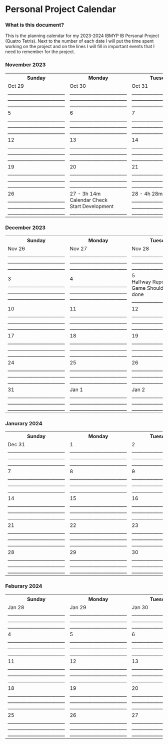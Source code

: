 # Personal Project Calendar

### What is this document?
This is the planning calendar for my 2023-2024 IBMYP IB Personal Project (Quatro Tetris). Next to the number of each date I will put the time spent working on the project and on the lines I will fill in important events that I need to remember for the project.

### November 2023

<table>
    <tr>
        <th>Sunday</th>
        <th>Monday</th>
        <th>Tuesday</th>
        <th>Wednesday</th>
        <th>Thursday</th>
        <th>Friday</th> 
        <th>Saturday</th>
    </tr>
    <tr>
        <td>Oct 29
        </br>_________________________
        </br>_________________________
        </br>_________________________</td>
        <td>Oct 30
        </br>_________________________
        </br>_________________________
        </br>_________________________</td>
        <td>Oct 31
        </br>_________________________
        </br>_________________________
        </br>_________________________</td>
        <td>1
        </br>_________________________
        </br>_________________________
        </br>_________________________</td>
        <td>2
        </br>_________________________
        </br>_________________________
        </br>_________________________</td>
        <td>3
        </br>_________________________
        </br>_________________________
        </br>_________________________</td>
        <td>4
        </br>_________________________
        </br>_________________________
        </br>_________________________</td>
    </tr>
    <tr>
        <td>5
        </br>_________________________
        </br>_________________________
        </br>_________________________</td>
        <td>6
        </br>_________________________
        </br>_________________________
        </br>_________________________</td>
        <td>7
        </br>_________________________
        </br>_________________________
        </br>_________________________</td>
        <td>8
        </br>_________________________
        </br>_________________________
        </br>_________________________</td>
        <td>9
        </br>_________________________
        </br>_________________________
        </br>_________________________</td>
        <td>10
        </br>_________________________
        </br>_________________________
        </br>_________________________</td>
        <td>11
        </br>_________________________
        </br>_________________________
        </br>_________________________</td>
    </tr>
    <tr>
        <td>12
        </br>_________________________
        </br>_________________________
        </br>_________________________</td>
        <td>13
        </br>_________________________
        </br>_________________________
        </br>_________________________</td>
        <td>14
        </br>_________________________
        </br>_________________________
        </br>_________________________</td>
        <td>15
        </br>_________________________
        </br>_________________________
        </br>_________________________</td>
        <td>16
        </br>_________________________
        </br>_________________________
        </br>_________________________</td>
        <td>17
        </br>_________________________
        </br>_________________________
        </br>_________________________</td>
        <td>18
        </br>_________________________
        </br>_________________________
        </br>_________________________</td>
    </tr>
    <tr>
        <td>19
        </br>_________________________
        </br>_________________________
        </br>_________________________</td>
        <td>20
        </br>_________________________
        </br>_________________________
        </br>_________________________</td>
        <td>21
        </br>_________________________
        </br>_________________________
        </br>_________________________</td>
        <td>22
        </br>_________________________
        </br>_________________________
        </br>_________________________</td>
        <td>23
        </br>_________________________
        </br>_________________________
        </br>_________________________</td>
        <td>24
        </br>_________________________
        </br>_________________________
        </br>_________________________</td>
        <td>25
        </br>_________________________
        </br>_________________________
        </br>_________________________</td>
    </tr>
    <tr>
        <td>26
        </br>_________________________
        </br>_________________________
        </br>_________________________</td>
        <td>27 - 3h 14m
        </br>Calendar Check
        </br>Start Development
        </br>_________________________</td>
        <td>28 - 4h 28m
        </br>_________________________
        </br>_________________________
        </br>_________________________</td>
        <td>29
        </br>_________________________
        </br>_________________________
        </br>_________________________</td>
        <td>30
        </br>_________________________
        </br>_________________________
        </br>_________________________</td>
        <td>Dec 1
        </br>_________________________
        </br>_________________________
        </br>_________________________</td>
        <td>Dec 2
        </br>_________________________
        </br>_________________________
        </br>_________________________</td>
    </tr>
</table>

### December 2023

<table>
    <tr>
        <th>Sunday</th>
        <th>Monday</th>
        <th>Tuesday</th>
        <th>Wednesday</th>
        <th>Thursday</th>
        <th>Friday</th> 
        <th>Saturday</th>
    </tr>
    <tr>
        <td>Nov 26
        </br>_________________________
        </br>_________________________
        </br>_________________________</td>
        <td>Nov 27
        </br>_________________________
        </br>_________________________
        </br>_________________________</td>
        <td>Nov 28
        </br>_________________________
        </br>_________________________
        </br>_________________________</td>
        <td>Nov 29
        </br>_________________________
        </br>_________________________
        </br>_________________________</td>
        <td>Nov 30
        </br>_________________________
        </br>_________________________
        </br>_________________________</td>
        <td>1
        </br>Finish Start Screen
        </br>_________________________
        </br>_________________________</td>
        <td>2
        </br>_________________________
        </br>_________________________
        </br>_________________________</td>
    </tr>
    <tr>
        <td>3
        </br>_________________________
        </br>_________________________
        </br>_________________________</td>
        <td>4
        </br>_________________________
        </br>_________________________
        </br>_________________________</td>
        <td>5
        </br>Halfway Report
        </br>Game Should be 1/3 done
        </br>_________________________</td>
        <td>6
        </br>_________________________
        </br>_________________________
        </br>_________________________</td>
        <td>7
        </br>_________________________
        </br>_________________________
        </br>_________________________</td>
        <td>8
        </br>_________________________
        </br>_________________________
        </br>_________________________</td>
        <td>9
        </br>_________________________
        </br>_________________________
        </br>_________________________</td>
    </tr>
    <tr>
        <td>10
        </br>_________________________
        </br>_________________________
        </br>_________________________</td>
        <td>11
        </br>_________________________
        </br>_________________________
        </br>_________________________</td>
        <td>12
        </br>_________________________
        </br>_________________________
        </br>_________________________</td>
        <td>13
        </br>_________________________
        </br>_________________________
        </br>_________________________</td>
        <td>14
        </br>_________________________
        </br>_________________________
        </br>_________________________</td>
        <td>15
        </br>_________________________
        </br>_________________________
        </br>_________________________</td>
        <td>16
        </br>_________________________
        </br>_________________________
        </br>_________________________</td>
    </tr>
    <tr>
        <td>17
        </br>_________________________
        </br>_________________________
        </br>_________________________</td>
        <td>18
        </br>_________________________
        </br>_________________________
        </br>_________________________</td>
        <td>19
        </br>_________________________
        </br>_________________________
        </br>_________________________</td>
        <td>20
        </br>_________________________
        </br>_________________________
        </br>_________________________</td>
        <td>21
        </br>_________________________
        </br>_________________________
        </br>_________________________</td>
        <td>22
        </br>_________________________
        </br>_________________________
        </br>_________________________</td>
        <td>23
        </br>_________________________
        </br>_________________________
        </br>_________________________</td>
    </tr>
    <tr>
        <td>24
        </br>_________________________
        </br>_________________________
        </br>_________________________</td>
        <td>25
        </br>_________________________
        </br>_________________________
        </br>_________________________</td>
        <td>26
        </br>_________________________
        </br>_________________________
        </br>_________________________</td>
        <td>27
        </br>_________________________
        </br>_________________________
        </br>_________________________</td>
        <td>28
        </br>_________________________
        </br>_________________________
        </br>_________________________</td>
        <td>29
        </br>_________________________
        </br>_________________________
        </br>_________________________</td>
        <td>30
        </br>_________________________
        </br>_________________________
        </br>_________________________</td>
    </tr>
    <tr>
        <td>31
        </br>_________________________
        </br>_________________________
        </br>_________________________</td>
        <td>Jan 1
        </br>_________________________
        </br>_________________________
        </br>_________________________</td>
        <td>Jan 2
        </br>_________________________
        </br>_________________________
        </br>_________________________</td>
        <td>Jan 3
        </br>_________________________
        </br>_________________________
        </br>_________________________</td>
        <td>Jan 4
        </br>_________________________
        </br>_________________________
        </br>_________________________</td>
        <td>Jan 5
        </br>_________________________
        </br>_________________________
        </br>_________________________</td>
        <td>Jan 6
        </br>_________________________
        </br>_________________________
        </br>_________________________</td>
    </tr>
</table>

### Janurary 2024

<table>
    <tr>
        <th>Sunday</th>
        <th>Monday</th>
        <th>Tuesday</th>
        <th>Wednesday</th>
        <th>Thursday</th>
        <th>Friday</th> 
        <th>Saturday</th>
    </tr>
    <tr>
        <td>Dec 31
        </br>_________________________
        </br>_________________________
        </br>_________________________</td>
        <td>1
        </br>_________________________
        </br>_________________________
        </br>_________________________</td>
        <td>2
        </br>_________________________
        </br>_________________________
        </br>_________________________</td>
        <td>3
        </br>_________________________
        </br>_________________________
        </br>_________________________</td>
        <td>4
        </br>_________________________
        </br>_________________________
        </br>_________________________</td>
        <td>5
        </br>_________________________
        </br>_________________________
        </br>_________________________</td>
        <td>6
        </br>_________________________
        </br>_________________________
        </br>_________________________</td>
    </tr>
    <tr>
        <td>7
        </br>_________________________
        </br>_________________________
        </br>_________________________</td>
        <td>8
        </br>_________________________
        </br>_________________________
        </br>_________________________</td>
        <td>9
        </br>_________________________
        </br>_________________________
        </br>_________________________</td>
        <td>10
        </br>_________________________
        </br>_________________________
        </br>_________________________</td>
        <td>11
        </br>_________________________
        </br>_________________________
        </br>_________________________</td>
        <td>12
        </br>Game needs to be done
        </br>_________________________
        </br>_________________________</td>
        <td>13
        </br>_________________________
        </br>_________________________
        </br>_________________________</td>
    </tr>
    <tr>
        <td>14
        </br>_________________________
        </br>_________________________
        </br>_________________________</td>
        <td>15
        </br>_________________________
        </br>_________________________
        </br>_________________________</td>
        <td>16
        </br>_________________________
        </br>_________________________
        </br>_________________________</td>
        <td>17
        </br>_________________________
        </br>_________________________
        </br>_________________________</td>
        <td>18
        </br>_________________________
        </br>_________________________
        </br>_________________________</td>
        <td>19
        </br>_________________________
        </br>_________________________
        </br>_________________________</td>
        <td>20
        </br>_________________________
        </br>_________________________
        </br>_________________________</td>
    </tr>
    <tr>
        <td>21
        </br>_________________________
        </br>_________________________
        </br>_________________________</td>
        <td>22
        </br>_________________________
        </br>_________________________
        </br>_________________________</td>
        <td>23
        </br>_________________________
        </br>_________________________
        </br>_________________________</td>
        <td>24
        </br>_________________________
        </br>_________________________
        </br>_________________________</td>
        <td>25
        </br>_________________________
        </br>_________________________
        </br>_________________________</td>
        <td>26
        </br>_________________________
        </br>_________________________
        </br>_________________________</td>
        <td>27
        </br>_________________________
        </br>_________________________
        </br>_________________________</td>
    </tr>
    <tr>
        <td>28
        </br>_________________________
        </br>_________________________
        </br>_________________________</td>
        <td>29
        </br>_________________________
        </br>_________________________
        </br>_________________________</td>
        <td>30
        </br>_________________________
        </br>_________________________
        </br>_________________________</td>
        <td>31
        </br>_________________________
        </br>_________________________
        </br>_________________________</td>
        <td>Feb 1
        </br>_________________________
        </br>_________________________
        </br>_________________________</td>
        <td>Feb 2
        </br>_________________________
        </br>_________________________
        </br>_________________________</td>
        <td>Feb 3
        </br>_________________________
        </br>_________________________
        </br>_________________________</td>
    </tr>
</table>

### Feburary 2024

<table>
    <tr>
        <th>Sunday</th>
        <th>Monday</th>
        <th>Tuesday</th>
        <th>Wednesday</th>
        <th>Thursday</th>
        <th>Friday</th> 
        <th>Saturday</th>
    </tr>
    <tr>
        <td>Jan 28
        </br>_________________________
        </br>_________________________
        </br>_________________________</td>
        <td>Jan 29
        </br>_________________________
        </br>_________________________
        </br>_________________________</td>
        <td>Jan 30
        </br>_________________________
        </br>_________________________
        </br>_________________________</td>
        <td>Jan 31
        </br>_________________________
        </br>_________________________
        </br>_________________________</td>
        <td>1
        </br>_________________________
        </br>_________________________
        </br>_________________________</td>
        <td>2
        </br>_________________________
        </br>_________________________
        </br>_________________________</td>
        <td>3
        </br>_________________________
        </br>_________________________
        </br>_________________________</td>
    </tr>
    <tr>
        <td>4
        </br>_________________________
        </br>_________________________
        </br>_________________________</td>
        <td>5
        </br>_________________________
        </br>_________________________
        </br>_________________________</td>
        <td>6
        </br>_________________________
        </br>_________________________
        </br>_________________________</td>
        <td>7
        </br>_________________________
        </br>_________________________
        </br>_________________________</td>
        <td>8
        </br>_________________________
        </br>_________________________
        </br>_________________________</td>
        <td>9
        </br>_________________________
        </br>_________________________
        </br>_________________________</td>
        <td>10
        </br>_________________________
        </br>_________________________
        </br>_________________________</td>
    </tr>
    <tr>
        <td>11
        </br>_________________________
        </br>_________________________
        </br>_________________________</td>
        <td>12
        </br>_________________________
        </br>_________________________
        </br>_________________________</td>
        <td>13
        </br>_________________________
        </br>_________________________
        </br>_________________________</td>
        <td>14
        </br>_________________________
        </br>_________________________
        </br>_________________________</td>
        <td>15
        </br>_________________________
        </br>_________________________
        </br>_________________________</td>
        <td>16
        </br>_________________________
        </br>_________________________
        </br>_________________________</td>
        <td>17
        </br>_________________________
        </br>_________________________
        </br>_________________________</td>
    </tr>
    <tr>
        <td>18
        </br>_________________________
        </br>_________________________
        </br>_________________________</td>
        <td>19
        </br>_________________________
        </br>_________________________
        </br>_________________________</td>
        <td>20
        </br>_________________________
        </br>_________________________
        </br>_________________________</td>
        <td>21
        </br>_________________________
        </br>_________________________
        </br>_________________________</td>
        <td>22
        </br>_________________________
        </br>_________________________
        </br>_________________________</td>
        <td>23
        </br>_________________________
        </br>_________________________
        </br>_________________________</td>
        <td>24
        </br>_________________________
        </br>_________________________
        </br>_________________________</td>
    </tr>
    <tr>
        <td>25
        </br>_________________________
        </br>_________________________
        </br>_________________________</td>
        <td>26
        </br>_________________________
        </br>_________________________
        </br>_________________________</td>
        <td>27
        </br>_________________________
        </br>_________________________
        </br>_________________________</td>
        <td>28
        </br>_________________________
        </br>_________________________
        </br>_________________________</td>
        <td>29
        </br>_________________________
        </br>_________________________
        </br>_________________________</td>
        <td>Mar 1
        </br>_________________________
        </br>_________________________
        </br>_________________________</td>
        <td>Mar 2
        </br>_________________________
        </br>_________________________
        </br>_________________________</td>
    </tr>
</table>